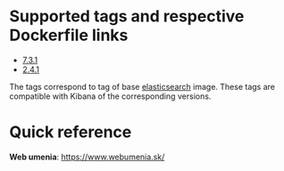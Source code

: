 # Supported tags and respective Dockerfile links
* [7.3.1](https://github.com/SlovakNationalGallery/elasticsearch-webumenia/blob/ca931e38d8b45f4f93042a954863ffd1259bb6d1/Dockerfile)
* [2.4.1](https://github.com/SlovakNationalGallery/elasticsearch-webumenia/blob/c8d56b4476e1d458ed475b0fe69c17bffc95853a/Dockerfile)

The tags correspond to tag of base [elasticsearch](https://hub.docker.com/_/elasticsearch) image. These tags are compatible with Kibana of the corresponding versions.

# Quick reference
**Web umenia**: https://www.webumenia.sk/